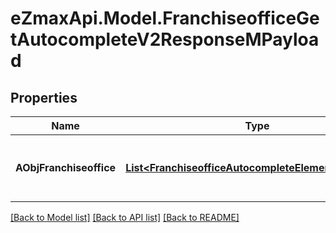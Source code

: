 
# eZmaxApi.Model.FranchiseofficeGetAutocompleteV2ResponseMPayload

## Properties

Name | Type | Description | Notes
------------ | ------------- | ------------- | -------------
**AObjFranchiseoffice** | [**List&lt;FranchiseofficeAutocompleteElementResponse&gt;**](FranchiseofficeAutocompleteElementResponse.md) | An array of Franchiseoffice autocomplete element response. | [optional] 

[[Back to Model list]](../README.md#documentation-for-models)
[[Back to API list]](../README.md#documentation-for-api-endpoints)
[[Back to README]](../README.md)

